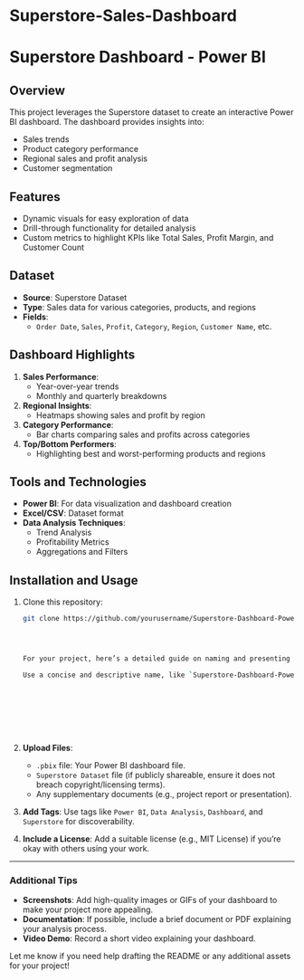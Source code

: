# Superstore-Sales-Dashboard

# Superstore Dashboard - Power BI

## Overview
This project leverages the Superstore dataset to create an interactive Power BI dashboard. The dashboard provides insights into:
- Sales trends
- Product category performance
- Regional sales and profit analysis
- Customer segmentation

## Features
- Dynamic visuals for easy exploration of data
- Drill-through functionality for detailed analysis
- Custom metrics to highlight KPIs like Total Sales, Profit Margin, and Customer Count

## Dataset
- **Source**: Superstore Dataset
- **Type**: Sales data for various categories, products, and regions
- **Fields**: 
  - `Order Date`, `Sales`, `Profit`, `Category`, `Region`, `Customer Name`, etc.

## Dashboard Highlights
1. **Sales Performance**: 
   - Year-over-year trends
   - Monthly and quarterly breakdowns
2. **Regional Insights**:
   - Heatmaps showing sales and profit by region
3. **Category Performance**:
   - Bar charts comparing sales and profits across categories
4. **Top/Bottom Performers**:
   - Highlighting best and worst-performing products and regions

## Tools and Technologies
- **Power BI**: For data visualization and dashboard creation
- **Excel/CSV**: Dataset format
- **Data Analysis Techniques**:
  - Trend Analysis
  - Profitability Metrics
  - Aggregations and Filters

## Installation and Usage
1. Clone this repository:
   ```bash
   git clone https://github.com/yourusername/Superstore-Dashboard-PowerBI.git




   For your project, here’s a detailed guide on naming and presenting it on GitHub:

   Use a concise and descriptive name, like `Superstore-Dashboard-PowerBI`.









4. **Upload Files**:
   - `.pbix` file: Your Power BI dashboard file.
   - `Superstore Dataset` file (if publicly shareable, ensure it does not breach copyright/licensing terms).
   - Any supplementary documents (e.g., project report or presentation).

5. **Add Tags**: 
   Use tags like `Power BI`, `Data Analysis`, `Dashboard`, and `Superstore` for discoverability.

6. **Include a License**: 
   Add a suitable license (e.g., MIT License) if you’re okay with others using your work.

---

### Additional Tips
- **Screenshots**: Add high-quality images or GIFs of your dashboard to make your project more appealing.
- **Documentation**: If possible, include a brief document or PDF explaining your analysis process.
- **Video Demo**: Record a short video explaining your dashboard.

Let me know if you need help drafting the README or any additional assets for your project!
